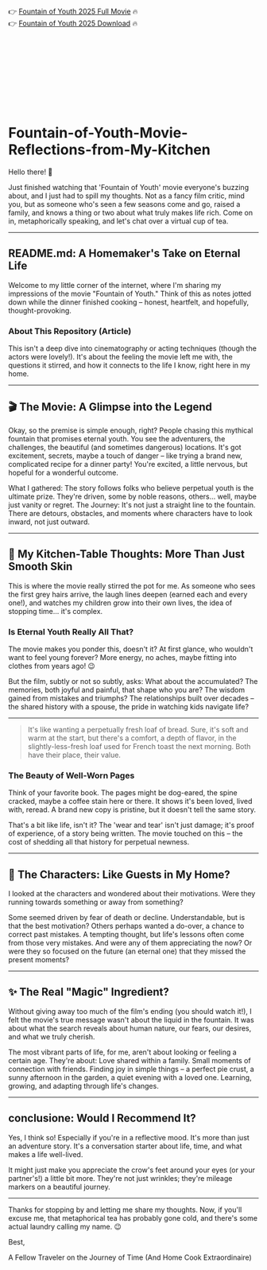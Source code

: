 

<br><br><br><br>


👉 <a href="https://Jesse-lygericve1982.github.io/ivuyrcxsvg/">Fountain of Youth 2025 Full Movie</a> 🔥
<br>
👉 <a href="https://Jesse-lygericve1982.github.io/ivuyrcxsvg/">Fountain of Youth 2025 Download</a> 🔥


<br><br><br><br><br><br><br><br>



# Fountain-of-Youth-Movie-Reflections-from-My-Kitchen

Hello there! 👋

Just finished watching that 'Fountain of Youth' movie everyone's buzzing about, and I just had to spill my thoughts. Not as a fancy film critic, mind you, but as someone who's seen a few seasons come and go, raised a family, and knows a thing or two about what truly makes life rich. Come on in, metaphorically speaking, and let's chat over a virtual cup of tea.

---

## README.md: A Homemaker's Take on Eternal Life

Welcome to my little corner of the internet, where I'm sharing my impressions of the movie "Fountain of Youth." Think of this as notes jotted down while the dinner finished cooking – honest, heartfelt, and hopefully, thought-provoking.

### About This Repository (Article)

This isn't a deep dive into cinematography or acting techniques (though the actors were lovely!). It's about the feeling the movie left me with, the questions it stirred, and how it connects to the life I know, right here in my home.

---

## 🎬 The Movie: A Glimpse into the Legend

Okay, so the premise is simple enough, right? People chasing this mythical fountain that promises eternal youth. You see the adventurers, the challenges, the beautiful (and sometimes dangerous) locations. It's got excitement, secrets, maybe a touch of danger – like trying a brand new, complicated recipe for a dinner party! You're excited, a little nervous, but hopeful for a wonderful outcome.

   What I gathered: The story follows folks who believe perpetual youth is the ultimate prize. They're driven, some by noble reasons, others... well, maybe just vanity or regret.
   The Journey: It's not just a straight line to the fountain. There are detours, obstacles, and moments where characters have to look inward, not just outward.

---

## 💭 My Kitchen-Table Thoughts: More Than Just Smooth Skin

This is where the movie really stirred the pot for me. As someone who sees the first grey hairs arrive, the laugh lines deepen (earned each and every one!), and watches my children grow into their own lives, the idea of stopping time... it's complex.

### Is Eternal Youth Really All That?

The movie makes you ponder this, doesn't it? At first glance, who wouldn't want to feel young forever? More energy, no aches, maybe fitting into clothes from years ago! 😉

But the film, subtly or not so subtly, asks: What about the accumulated?
   The memories, both joyful and painful, that shape who you are?
   The wisdom gained from mistakes and triumphs?
   The relationships built over decades – the shared history with a spouse, the pride in watching kids navigate life?

---

> It's like wanting a perpetually fresh loaf of bread. Sure, it's soft and warm at the start, but there's a comfort, a depth of flavor, in the slightly-less-fresh loaf used for French toast the next morning. Both have their place, their value.

### The Beauty of Well-Worn Pages

Think of your favorite book. The pages might be dog-eared, the spine cracked, maybe a coffee stain here or there. It shows it's been loved, lived with, reread. A brand new copy is pristine, but it doesn't tell the same story.

That's a bit like life, isn't it? The 'wear and tear' isn't just damage; it's proof of experience, of a story being written. The movie touched on this – the cost of shedding all that history for perpetual newness.

---

## 🤔 The Characters: Like Guests in My Home?

I looked at the characters and wondered about their motivations. Were they running towards something or away from something?

   Some seemed driven by fear of death or decline. Understandable, but is that the best motivation?
   Others perhaps wanted a do-over, a chance to correct past mistakes. A tempting thought, but life's lessons often come from those very mistakes.
   And were any of them appreciating the now? Or were they so focused on the future (an eternal one) that they missed the present moments?

---

## ✨ The Real "Magic" Ingredient?

Without giving away too much of the film's ending (you should watch it!), I felt the movie's true message wasn't about the liquid in the fountain. It was about what the search reveals about human nature, our fears, our desires, and what we truly cherish.

The most vibrant parts of life, for me, aren't about looking or feeling a certain age. They're about:
   Love shared within a family.
   Small moments of connection with friends.
   Finding joy in simple things – a perfect pie crust, a sunny afternoon in the garden, a quiet evening with a loved one.
   Learning, growing, and adapting through life's changes.

---

##  conclusione: Would I Recommend It?

Yes, I think so! Especially if you're in a reflective mood. It's more than just an adventure story. It's a conversation starter about life, time, and what makes a life well-lived.

It might just make you appreciate the crow's feet around your eyes (or your partner's!) a little bit more. They're not just wrinkles; they're mileage markers on a beautiful journey.

---

Thanks for stopping by and letting me share my thoughts. Now, if you'll excuse me, that metaphorical tea has probably gone cold, and there's some actual laundry calling my name. 😉

Best,

A Fellow Traveler on the Journey of Time
(And Home Cook Extraordinaire)



